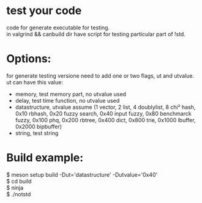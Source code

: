 test your code
====================
code for generate executable for testing.<br>
in valgrind && canbuild dir have script for testing particular part of !std.<br>

Options:
========
for generate testing versione need to add one or two flags, ut and utvalue.<br>
ut can have this value:<br>
* memory, test memory part, no utvalue used
* delay, test time function, no utvalue used
* datastructure, utvalue assume (1 vector, 2 list, 4 doublylist, 8 chi² hash, 0x10 rbhash, 0x20 fuzzy search, 0x40 input fuzzy, 0x80 benchmarck fuzzy, 0x100 phq, 0x200 rbtree, 0x400 dict, 0x800 trie, 0x1000 lbuffer, 0x2000 bipbuffer)
* string, test string

Build example:
==============
$ meson setup build -Dut='datastructure' -Dutvalue='0x40' <br>
$ cd build<br>
$ ninja<br>
$ ./notstd<br>



